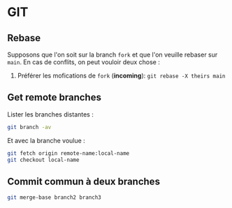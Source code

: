 # GIT

## Rebase

Supposons que l'on soit sur la branch `fork` et que l'on veuille rebaser sur `main`.
En cas de conflits, on peut vouloir deux chose :

1. Préférer les mofications de `fork` (__incoming__): `git rebase -X theirs main`


## Get remote branches

Lister les branches distantes :

```sh
git branch -av
```

Et avec la branche voulue :

```sh
git fetch origin remote-name:local-name
git checkout local-name
```

## Commit commun à deux branches

```sh
git merge-base branch2 branch3
```
